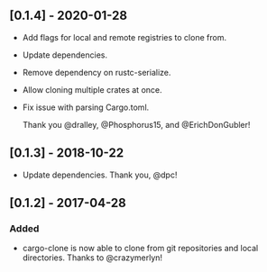 ## [0.1.4] - 2020-01-28
- Add flags for local and remote registries to clone from.
- Update dependencies.
- Remove dependency on rustc-serialize.
- Allow cloning multiple crates at once.
- Fix issue with parsing Cargo.toml.

  Thank you @dralley, @Phosphorus15, and @ErichDonGubler!

## [0.1.3] - 2018-10-22
- Update dependencies.
  Thank you, @dpc!

## [0.1.2] - 2017-04-28
### Added
- cargo-clone is now able to clone from git repositories and local directories.
  Thanks to @crazymerlyn!
